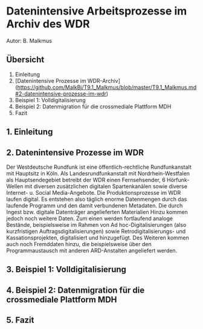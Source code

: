 # Datenintensive Arbeitsprozesse im Archiv des WDR

Autor: B. Malkmus 

## Übersicht

1. Einleitung
2. [Datenintensive Prozesse im WDR-Archiv] (https://github.com/MalkBj/T9.1_Malkmus/blob/master/T9.1_Malkmus.md#2-datenintensive-prozesse-im-wdr)
3. Beispiel 1: Volldigitalisierung
4. Beispiel 2: Datenmigration für die crossmediale Plattform MDH
5. Fazit

## 1. Einleitung

## 2. Datenintensive Prozesse im WDR

Der Westdeutsche Rundfunk ist eine öffentlich-rechtliche Rundfunkanstalt mit Hauptsitz in Köln. Als Landesrundfunkanstalt mit Nordrhein-Westfalen als Hauptsendegebiet betreibt der WDR einen Fernsehsender, 6 Hörfunk-Wellen mit diversen zusätzlichen digitalen Spartenkanälen sowie diverse Internet- u. Social Media-Angebote. 
Die Produktionsprozesse im WDR laufen digital. Es entstehen also täglich enorme Datenmengen durch das laufende Programm und den damit verbundenen Metadaten. Die durch Ingest bzw. digitale Datenträger angelieferten Materialien 
Hinzu kommen jedoch noch weitere Daten. Zum einen werden fortlaufend analoge Bestände, beispielsweise im Rahmen von Ad hoc-Digitalisierungen (also kurzfristigen Auftragsdigitalisierungen) sowie Retrodigitalisierungs- und Kassationsprojekten, digitalisiert und hinzugefügt. Des Weiteren kommen auch noch Fremddaten hinzu, die beispielsweise über den Programmaustausch mit anderen ARD-Anstalten angeliefert werden.


## 3. Beispiel 1: Volldigitalisierung

## 4. Beispiel 2: Datenmigration für die crossmediale Plattform MDH

## 5. Fazit
